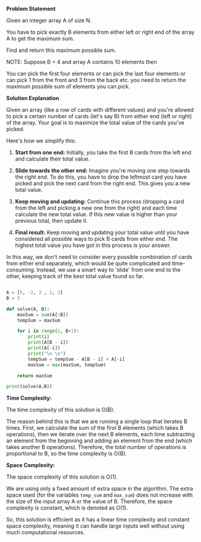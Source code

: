 **Problem Statement**

Given an integer array A of size N.

You have to pick exactly B elements from either left or right end of the array A to get the maximum sum.

Find and return this maximum possible sum.

NOTE: Suppose B = 4 and array A contains 10 elements then

You can pick the first four elements or can pick the last four elements or can pick 1 from the front and 3 from the back etc. you need to return the maximum possible sum of elements you can pick.

**Solution Explanation**

Given an array (like a row of cards with different values) and you're allowed to pick a certain number of cards (let's say B) from either end (left or right) of the array. Your goal is to maximize the total value of the cards you've picked.

Here's how we simplify this:

1. **Start from one end:** Initially, you take the first B cards from the left end and calculate their total value.

2. **Slide towards the other end:** Imagine you're moving one step towards the right end. To do this, you have to drop the leftmost card you have picked and pick the next card from the right end. This gives you a new total value.

3. **Keep moving and updating:** Continue this process (dropping a card from the left and picking a new one from the right) and each time calculate the new total value. If this new value is higher than your previous total, then update it.

4. **Final result:** Keep moving and updating your total value until you have considered all possible ways to pick B cards from either end. The highest total value you have got in this process is your answer.

In this way, we don't need to consider every possible combination of cards from either end separately, which would be quite complicated and time-consuming. Instead, we use a smart way to 'slide' from one end to the other, keeping track of the best total value found so far.
 
```python

A = [5, -2, 3 , 1, 2]
B = 3

def solve(A, B):
    maxSum = sum(A[:B])
    tempSum = maxSum

    for i in range(1, B+1):
        print(i)
        print(A[B - i])
        print(A[-i])
        print("\n \n")
        tempSum = tempSum - A[B - i] + A[-i]
        maxSum = max(maxSum, tempSum)

    return maxSum

print(solve(A,B))
```

**Time Complexity:**

The time complexity of this solution is O(B). 

The reason behind this is that we are running a single loop that iterates B times. First, we calculate the sum of the first B elements (which takes B operations), then we iterate over the next B elements, each time subtracting an element from the beginning and adding an element from the end (which takes another B operations). Therefore, the total number of operations is proportional to B, so the time complexity is O(B).

**Space Complexity:**

The space complexity of this solution is O(1).

We are using only a fixed amount of extra space in the algorithm. The extra space used (for the variables `temp_sum` and `max_sum`) does not increase with the size of the input array A or the value of B. Therefore, the space complexity is constant, which is denoted as O(1).

So, this solution is efficient as it has a linear time complexity and constant space complexity, meaning it can handle large inputs well without using much computational resources.
